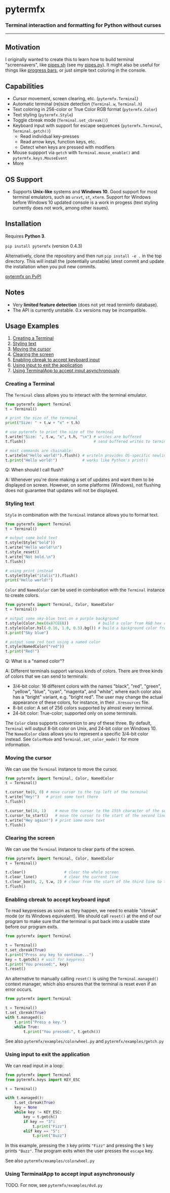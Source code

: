 # pytermfx
### Terminal interaction and formatting for Python without curses
---

## Motivation
I originally wanted to create this to learn how to build terminal "screensavers", like [pipes.sh](https://github.com/pipeseroni/pipes.sh) (see my [pipes.py](https://github.com/loganzartman/pytermfx/blob/master/pytermfx/examples/pipes.py)). It might also be useful for things like [progress bars](https://github.com/loganzartman/pytermfx/blob/master/pytermfx/examples/progress_bar.py), or just simple text coloring in the console.

## Capabilities
* Cursor movement, screen clearing, etc. (`pytermfx.Terminal`)
* Automatic terminal (re)size detection (`Terminal.w`, `Terminal.h`)
* Text coloring in 256-color or True Color RGB format (`pytermfx.Color`)
* Text styling (`pytermfx.Style`)
* Toggle cbreak mode (`Terminal.set_cbreak()`)
* Keyboard input with support for escape sequences (`pytermfx.Terminal`, `Terminal.getch()`)
	* Read individual key-presses
	* Read arrow keys, function keys, etc.
	* Detect when keys are pressed with modifiers
* Mouse suppport via `getch` with `Terminal.mouse_enable()` and `pytermfx.keys.MouseEvent`
* More

## OS Support
* Supports **Unix-like** systems and **Windows 10**. Good support for most terminal emulators, such as `urxvt`, `st`, `xterm`. Support for Windows before Windows 10 updated console is a work in progess (text styling currently does not work, among other issues).

## Installation
Requires **Python 3**.

`pip install pytermfx` (version 0.4.3)

Alternatively, clone the repository and then run `pip install -e .` in the top directory. This will install the (potentially unstable) latest commit and update the installation when you pull new commits.

[pytermfx on PyPI](https://pypi.org/project/pytermfx/)

## Notes
* Very **limited feature detection** (does not yet read terminfo database).
* The API is currently unstable. 0.x versions may be incompatible.

## Usage Examples
1. [Creating a Terminal](#creating-a-terminal)
2. [Styling text](#styling-text)
3. [Moving the cursor](#moving-the-cursor)
4. [Clearing the screen](#clearing-the-screen)
5. [Enabling cbreak to accept keyboard input](#enabling-cbreak-to-accept-keyboard-input)
6. [Using input to exit the application](#using-input-to-exit-the-application)
7. [Using TerminalApp to accept input asynchronously](#using-terminalapp-to-accept-input-asynchronously)

### Creating a Terminal
The `Terminal` class allows you to interact with the terminal emulator.

```python
from pytermfx import Terminal
t = Terminal()

# print the size of the terminal
print("Size: " + t.w + "x" + t.h)

# use pytermfx to print the size of the terminal
t.write("Size: ", t.w, "x", t.h, "\n") # writes are buffered
t.flush()                              # send buffered writes to terminal

# most commands are chainable:
t.writeln("Hello world!").flush() # writeln provides OS-specific newline
t.print("Hello world!")           # works like Python's print() 
```

Q: When should I call flush?

A: Whenever you're done making a set of updates and want them to be displayed on screen.
However, on some platforms (Windows), not flushing does not guarantee that updates will not be displayed.

### Styling text
`Style` in combination with the `Terminal` instance allows you to format text.

```python
from pytermfx import Terminal
t = Terminal()

# output some bold text
t.style(Style("bold"))
t.write("Hello world!\n")
t.style_reset()
t.write("Not bold.\n")
t.flush()

# using print instead
t.style(Style("italic")).flush()
print("Hello world!")
```

`Color` and `NamedColor` can be used in combination with the `Terminal` instance to create colors.

```python
from pytermfx import Terminal, Color, NamedColor
t = Terminal()

# output some sky-blue text on a purple background
t.style(Color.hex(0x87CEEB))             # build a color from RGB hex code
t.style(Color.hsl(-0.16, 1.0, 0.5).bg()) # build a background color from HSL values
t.print("Sky blue")

# output some red text using a named color
t.style(NamedColor("red"))
t.print("Red!")
```

Q: What is a "named color"?

A: Different terminals support various kinds of colors. There are three kinds of colors that we can send to terminals:
* 3/4-bit color: 16 different colors with the names "black", "red", "green", "yellow", "blue", "cyan", "magenta", and "white", where each color also has a "bright" variant, e.g. "bright red". The user may change the actual appearance of these colors, for instance, in their `.Xresources` file.
* 8-bit color: A set of 256 colors supported by almost every terminal.
* 24-bit color: True-color; supported only on some terminals.

The `Color` class supports conversion to any of these three. By default, `Terminal` will output 8-bit color on Unix, and 24-bit color on Windows 10. The `NamedColor` class allows you to represent a specific 3/4-bit color instead. See `ColorMode` and `Terminal.set_color_mode()` for more information.

### Moving the cursor
We can use the `Terminal` instance to move the cursor.

```python
from pytermfx import Terminal, Color, NamedColor
t = Terminal()

t.cursor_to(0, 0) # move cursor to the top left of the terminal
t.write("Hey!")   # print some text there
t.flush()

t.cursor_to(14, 1)    # move the cursor to the 15th character of the second line
t.cursor_to_start()   # move the cursor to the start of the second line
t.write("Hey again!") # print some more text
t.flush()
```

### Clearing the screen
We can use the `Terminal` instance to clear parts of the screen.

```python
from pytermfx import Terminal, Color, NamedColor
t = Terminal()

t.clear()                 # clear the whole screen
t.clear_line()            # clear the current line
t.clear_box(0, 2, t.w, 2) # clear from the start of the third line to the end of the fourth
t.flush()
```

### Enabling cbreak to accept keyboard input
To read keypresses as soon as they happen, we need to enable "cbreak" mode (or its Windows equivalent). We should call `reset()` at the end of our program to make sure that the terminal is put back into a usable state before our program exits.

```python
from pytermfx import Terminal

t = Terminal()
t.set_cbreak(True)
t.print("Press any key to continue...")
key = t.getch() # wait for keypress
t.print("You pressed:", key)
t.reset()
```

An alternative to manually calling `reset()` is using the `Terminal.managed()` context manager, which also ensures that the terminal is reset even if an error occurs.

```python
from pytermfx import Terminal

t = Terminal()
t.set_cbreak(True)
with t.managed():
    t.print("Press a key.")
    while True:
        t.print("You pressed:", t.getch())
```

See also `pytermfx/examples/colorwheel.py` and `pytermfx/examples/getch.py`

### Using input to exit the application
We can read input in a loop:

```python
from pytermfx import Terminal
from pytermfx.keys import KEY_ESC

t = Terminal()

with t.managed():
    t.set_cbreak(True)
    key = None
    while key != KEY_ESC:
        key = t.getch()
        if key == "3":
            t.print("Fizz")
        elif key == "5":
            t.print("Buzz")
```
In this example, pressing the `3` key prints `"Fizz"` and pressing the `5` key prints `"Buzz"`. The program exits when the user presses the `escape` key.

See also `pytermfx/examples/colorwheel.py`

### Using TerminalApp to accept input asynchronously
TODO. For now, see `pytermfx/examples/dvd.py`
